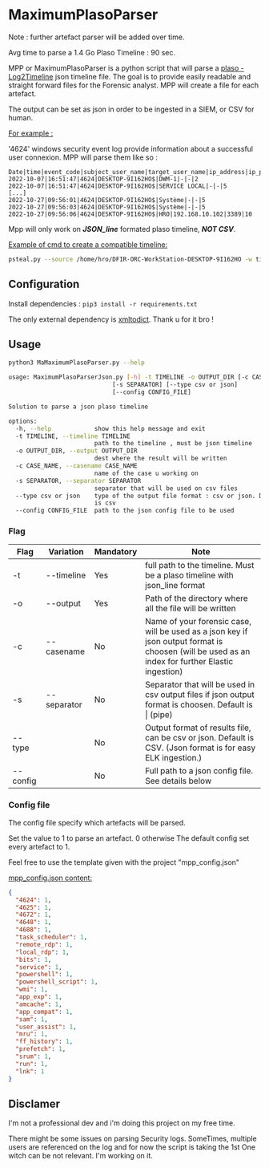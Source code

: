 # MaximumPlasoParser

Note : further artefact parser will be added over time.

Avg time to parse a 1.4 Go Plaso Timeline : 90 sec. 


MPP or MaximumPlasoParser is a python script that will parse a [plaso - Log2Timeline](https://github.com/log2timeline/plaso)  json timeline file.
The goal is to provide easily readable and straight forward files for the Forensic analyst.
MPP will create a file for each artefact.


The output can be set as json in order to be ingested in a SIEM,
or CSV for human.


<ins>For example :</ins>

'4624' windows security event log provide information about a successful user connexion.
MPP will parse them like so :

```csv
Date|time|event_code|subject_user_name|target_user_name|ip_address|ip_port|logon_type
2022-10-07|16:51:47|4624|DESKTOP-9I162HO$|DWM-1|-|-|2
2022-10-07|16:51:47|4624|DESKTOP-9I162HO$|SERVICE LOCAL|-|-|5
[...]
2022-10-27|09:56:01|4624|DESKTOP-9I162HO$|Système|-|-|5
2022-10-27|09:56:03|4624|DESKTOP-9I162HO$|Système|-|-|5
2022-10-27|09:56:06|4624|DESKTOP-9I162HO$|HRO|192.168.10.102|3389|10
```

Mpp will only work on ***JSON_line*** formated plaso timeline, ***NOT CSV***.

<ins> Example of cmd to create a compatible timeline:</ins>

```bash
psteal.py --source /home/hro/DFIR-ORC-WorkStation-DESKTOP-9I162HO -w timeline.json -o json_line
```

## Configuration

Install dependencies : `pip3 install -r requirements.txt`

The only external dependency is [xmltodict](https://pypi.org/project/xmltodict/).
Thank u for it bro !

## Usage

```bash
python3 MaMaximumPlasoParser.py --help

usage: MaximumPlasoParserJson.py [-h] -t TIMELINE -o OUTPUT_DIR [-c CASE_NAME]
                             [-s SEPARATOR] [--type csv or json]
                             [--config CONFIG_FILE]

Solution to parse a json plaso timeline

options:
  -h, --help            show this help message and exit
  -t TIMELINE, --timeline TIMELINE
                        path to the timeline , must be json timeline
  -o OUTPUT_DIR, --output OUTPUT_DIR
                        dest where the result will be written
  -c CASE_NAME, --casename CASE_NAME
                        name of the case u working on
  -s SEPARATOR, --separator SEPARATOR
                        separator that will be used on csv files
  --type csv or json    type of the output file format : csv or json. Default
                        is csv
  --config CONFIG_FILE  path to the json config file to be used
```


### Flag

| Flag     | Variation   | Mandatory | Note                                                                                                                                             |
|----------|-------------|-----------|--------------------------------------------------------------------------------------------------------------------------------------------------|
| -t       | --timeline  | Yes       | full path to the timeline. Must be a plaso timeline with json_line format                                                                        |
| -o       | --output    | Yes       | Path of the directory where all the file will be written                                                                                         |
| -c       | --casename  | No        | Name of your forensic case, will be used as a json key if json output format is choosen (will be used as an index for further Elastic ingestion) |
| -s       | --separator | No        | Separator that will be used in csv output files if json output format is choosen. Default is \| (pipe)                                           |
| --type   |             | No        | Output format of results file, can be csv or json. Default is CSV. (Json format is for easy ELK ingestion.)                                      |
| --config |             | No        | Full path to a json config file. See details below                                                                                               |


### Config file

The config file specify which artefacts will be parsed.

Set the value to 1 to parse an artefact. 0 otherwise  The default config set every artefact to 1.

Feel free to use the template given with the project "mpp_config.json"

<ins>mpp_config.json content:</ins>
```json
{
  "4624": 1,
  "4625": 1,
  "4672": 1,
  "4648": 1,
  "4688": 1,
  "task_scheduler": 1,
  "remote_rdp": 1,
  "local_rdp": 1,
  "bits": 1,
  "service": 1,
  "powershell": 1,
  "powershell_script": 1,
  "wmi": 1,
  "app_exp": 1,
  "amcache": 1,
  "app_compat": 1,
  "sam": 1,
  "user_assist": 1,
  "mru": 1,
  "ff_history": 1,
  "prefetch": 1,
  "srum": 1,
  "run": 1,
  "lnk": 1
}
```

## Disclamer

I'm not a professional dev and i'm doing this project on my free time.

There might be some issues on parsing Security logs. SomeTimes, multiple users are referenced on the log and for now
the script is taking the 1st One witch can be not relevant. I'm working on it.

